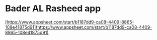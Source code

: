# Bader AL Rasheed app

[https://www.appsheet.com/start/b1187dd9-ca08-4409-8865-108e41875d91](https://www.appsheet.com/start/b1187dd9-ca08-4409-8865-108e41875d91)
